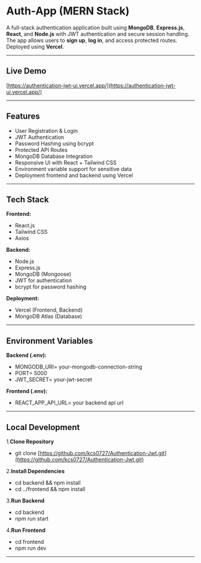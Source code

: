 # Auth-App (MERN Stack)

A full-stack authentication application built using **MongoDB**, **Express.js**, **React**, and **Node.js** with JWT authentication and secure session handling.  
The app allows users to **sign up**, **log in**, and access protected routes. Deployed using **Vercel**.

---

## Live Demo
[https://authentication-jwt-ui.vercel.app/](https://authentication-jwt-ui.vercel.app/)  

---

## Features
- User Registration & Login
- JWT Authentication
- Password Hashing using bcrypt
- Protected API Routes
- MongoDB Database Integration
- Responsive UI with React + Tailwind CSS
- Environment variable support for sensitive data
- Deployment frontend and backend using Vercel

---

## Tech Stack

**Frontend:**
- React.js
- Tailwind CSS
- Axios

**Backend:**
- Node.js
- Express.js
- MongoDB (Mongoose)
- JWT for authentication
- bcrypt for password hashing

**Deployment:**
- Vercel (Frontend, Backend)
- MongoDB Atlas (Database)

---

## Environment Variables

**Backend (.env):**
- MONGODB_URI= your-mongodb-connection-string
- PORT= 5000
- JWT_SECRET= your-jwt-secret

**Frontend (.env):**
- REACT_APP_API_URL= your backend api url

---

## Local Development

1.**Clone Repository**
- git clone [https://github.com/kcs0727/Authentication-Jwt.git](https://github.com/kcs0727/Authentication-Jwt.git)

2️.**Install Dependencies**
- cd backend && npm install
- cd ../frontend && npm install
  
3️.**Run Backend**
- cd backend
- npm run start
  
4️.**Run Frontend**
- cd frontend
- npm run dev

---
